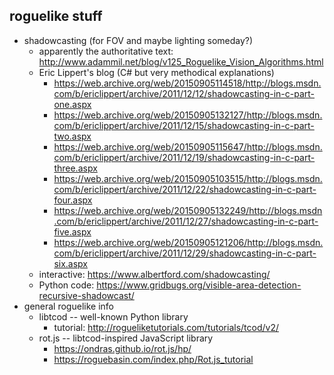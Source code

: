## roguelike stuff
* shadowcasting (for FOV and maybe lighting someday?)
    * apparently the authoritative text: http://www.adammil.net/blog/v125_Roguelike_Vision_Algorithms.html
    * Eric Lippert's blog (C# but very methodical explanations)
        * https://web.archive.org/web/20150905114518/http://blogs.msdn.com/b/ericlippert/archive/2011/12/12/shadowcasting-in-c-part-one.aspx
        * https://web.archive.org/web/20150905132127/http://blogs.msdn.com/b/ericlippert/archive/2011/12/15/shadowcasting-in-c-part-two.aspx
        * https://web.archive.org/web/20150905115647/http://blogs.msdn.com/b/ericlippert/archive/2011/12/19/shadowcasting-in-c-part-three.aspx
        * https://web.archive.org/web/20150905103515/http://blogs.msdn.com/b/ericlippert/archive/2011/12/22/shadowcasting-in-c-part-four.aspx
        * https://web.archive.org/web/20150905132249/http://blogs.msdn.com/b/ericlippert/archive/2011/12/27/shadowcasting-in-c-part-five.aspx
        * https://web.archive.org/web/20150905121206/http://blogs.msdn.com/b/ericlippert/archive/2011/12/29/shadowcasting-in-c-part-six.aspx
    * interactive: https://www.albertford.com/shadowcasting/
    * Python code: https://www.gridbugs.org/visible-area-detection-recursive-shadowcast/
* general roguelike info
    * libtcod -- well-known Python library
      * tutorial: http://rogueliketutorials.com/tutorials/tcod/v2/
    * rot.js -- libtcod-inspired JavaScript library 
      * https://ondras.github.io/rot.js/hp/
      * https://roguebasin.com/index.php/Rot.js_tutorial

